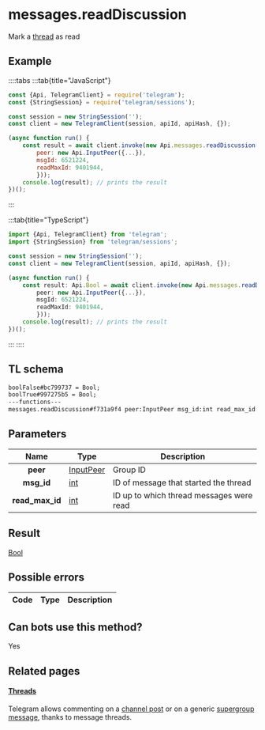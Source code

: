 # messages.readDiscussion

Mark a [thread](https://core.telegram.org/api/threads) as read

## Example

::::tabs
:::tab{title="JavaScript"}

```js
const {Api, TelegramClient} = require('telegram');
const {StringSession} = require('telegram/sessions');

const session = new StringSession('');
const client = new TelegramClient(session, apiId, apiHash, {});

(async function run() {
    const result = await client.invoke(new Api.messages.readDiscussion({
		peer: new Api.InputPeer({...}),
		msgId: 6521224,
		readMaxId: 9401944,
		}));
    console.log(result); // prints the result
})();
```

:::

:::tab{title="TypeScript"}

```ts
import {Api, TelegramClient} from 'telegram';
import {StringSession} from 'telegram/sessions';

const session = new StringSession('');
const client = new TelegramClient(session, apiId, apiHash, {});

(async function run() {
    const result: Api.Bool = await client.invoke(new Api.messages.readDiscussion({
		peer: new Api.InputPeer({...}),
		msgId: 6521224,
		readMaxId: 9401944,
		}));
    console.log(result); // prints the result
})();
```

:::
::::

## TL schema

```txt
boolFalse#bc799737 = Bool;
boolTrue#997275b5 = Bool;
---functions---
messages.readDiscussion#f731a9f4 peer:InputPeer msg_id:int read_max_id:int = Bool;
```

## Parameters

|      Name       | Type                                                  | Description                              |
| :-------------: | ----------------------------------------------------- | ---------------------------------------- |
|    **peer**     | [InputPeer](https://core.telegram.org/type/InputPeer) | Group ID                                 |
|   **msg_id**    | [int](https://core.telegram.org/type/int)             | ID of message that started the thread    |
| **read_max_id** | [int](https://core.telegram.org/type/int)             | ID up to which thread messages were read |

## Result

[Bool](https://core.telegram.org/type/Bool)

## Possible errors

| Code | Type | Description |
| :--: | ---- | ----------- |

## Can bots use this method?

Yes

## Related pages

#### [Threads](https://core.telegram.org/api/threads)

Telegram allows commenting on a [channel post](https://core.telegram.org/api/channel) or on a generic [supergroup message](https://core.telegram.org/api/channel), thanks to message threads.
